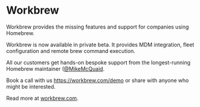 # Workbrew

Workbrew provides the missing features and support for companies using Homebrew.

Workbrew is now available in private beta. It provides MDM integration, fleet configuration and remote brew command execution.

All our customers get hands-on bespoke support from the longest-running Homebrew maintainer ([@MikeMcQuaid](https://github.com/MikeMcQuaid).

Book a call with us <https://workbrew.com/demo> or share with anyone who might be interested.

Read more at [workbrew.com](https://workbrew.com).
